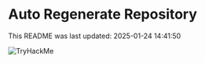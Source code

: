# Auto Regenerate Repository

This README was last updated: 2025-01-24 14:41:50

 ![TryHackMe](https://tryhackme.com/badge/533634)